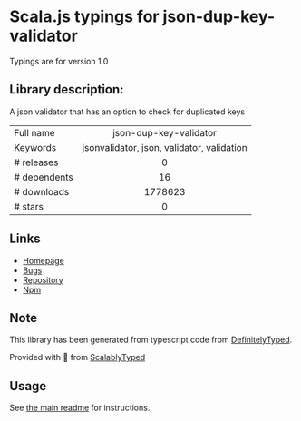 
# Scala.js typings for json-dup-key-validator

Typings are for version 1.0

## Library description:
A json validator that has an option to check for duplicated keys

|                    |                 |
| ------------------ | :-------------: |
| Full name          | json-dup-key-validator |
| Keywords           | jsonvalidator, json, validator, validation |
| # releases         | 0 |
| # dependents       | 16 |
| # downloads        | 1778623 |
| # stars            | 0 |

## Links
- [Homepage](https://github.com/jackyjieliu/json-dup-key-validator)
- [Bugs](https://github.com/jackyjieliu/json-dup-key-validator/issues)
- [Repository](https://github.com/jackyjieliu/json-dup-key-validator)
- [Npm](https://www.npmjs.com/package/json-dup-key-validator)
    


## Note
This library has been generated from typescript code from [DefinitelyTyped](https://definitelytyped.org).

Provided with :purple_heart: from [ScalablyTyped](https://github.com/oyvindberg/ScalablyTyped)

## Usage
See [the main readme](../../readme.md) for instructions.


